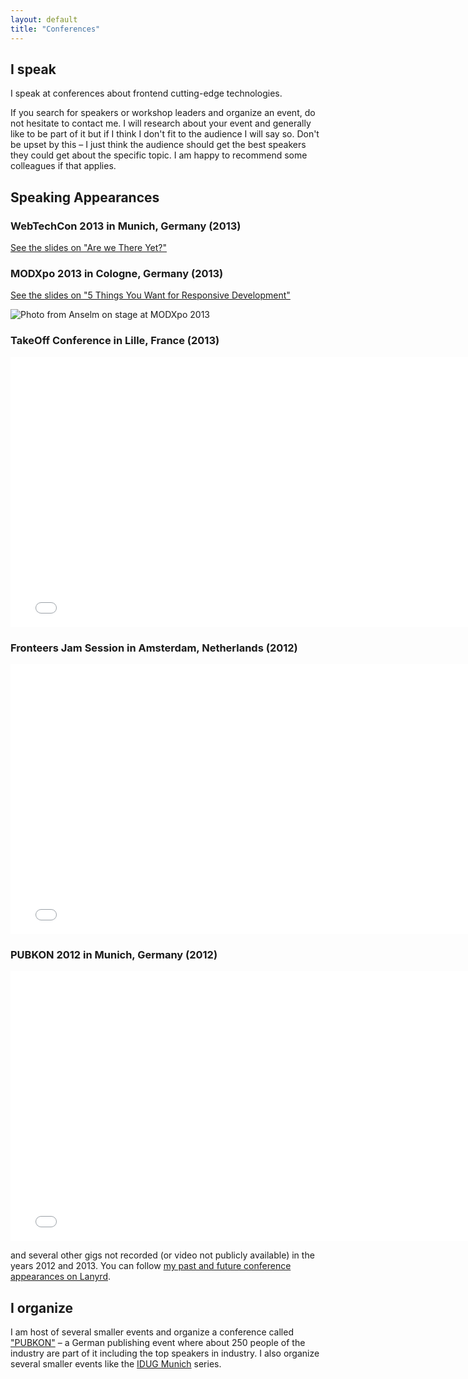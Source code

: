 ```yaml
---
layout: default
title: "Conferences"
---
```


## I speak

I speak at conferences about frontend cutting-edge technologies.

If you search for speakers or workshop leaders and organize an event, do not hesitate to contact me. I will research about your event and generally like to be part of it but if I think I don't fit to the audience I will say so. Don't be upset by this – I just think the audience should get the best speakers they could get about the specific topic. I am happy to recommend some colleagues if that applies.

## Speaking Appearances

### WebTechCon 2013 in Munich, Germany (2013)

[See the slides on "Are we There Yet?"](http://slidedeck.io/anselmh/webtechcon-13--we-are-not-there-yet)

### MODXpo 2013 in Cologne, Germany (2013)

[See the slides on "5 Things You Want for Responsive Development"](http://helloanselm.com/modxpoeu--5-things-you-want-for-rwd/#/)

![Photo from Anselm on stage at MODXpo 2013](http://img.anselmhannemann.netdna-cdn.com/img/modxpoeu2013-1_768px.jpg)

### TakeOff Conference in Lille, France (2013)

<div class="embed-container"><iframe width="768" height="432" src="//www.youtube-nocookie.com/embed/pPOeg5WAhgw" frameborder="0" allowfullscreen></iframe></div>

### Fronteers Jam Session in Amsterdam, Netherlands (2012)

<div class="embed-container"><iframe src="//player.vimeo.com/video/51897011" width="768" height="432" frameborder="0" webkitallowfullscreen mozallowfullscreen allowfullscreen></iframe></div>

### PUBKON 2012 in Munich, Germany (2012)

<div class="embed-container"><iframe src="//player.vimeo.com/video/45066872?color=D13066" width="768" height="432" frameborder="0" webkitallowfullscreen mozallowfullscreen allowfullscreen></iframe></div>

and several other gigs not recorded (or video not publicly available) in the years 2012 and 2013.
You can follow [my past and future conference appearances on Lanyrd](http://lanyrd.com/profile/anselmhannemann/).


## I organize

I am host of several smaller events and organize a conference called ["PUBKON"](http://2013.pubkon.eu/) – a German publishing event where about 250 people of the industry are part of it including the top speakers in industry.
I also organize several smaller events like the [IDUG Munich](http://indesignusergroup.de/) series.

